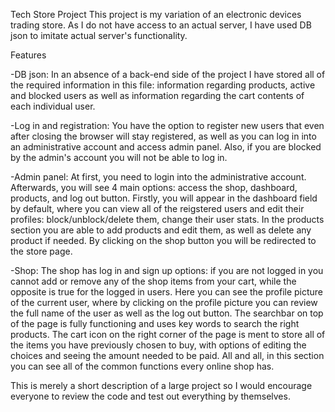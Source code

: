 Tech Store Project
This project is my variation of an electronic devices trading store. As I do not have access to an actual server, I have used DB json to imitate actual server's functionality. 

Features

-DB json: In an absence of a back-end side of the project I have stored all of the required information in this file: information regarding products, active and blocked users as well as information regarding the cart contents of each individual user.

-Log in and registration: You have the option to register new users that even after closing the browser will stay registered, as well as you can log in into an administrative account and access admin panel. Also, if you are blocked by the admin's account you will not be able to log in.

-Admin panel: At first, you need to login into the administrative account. Afterwards, you will see 4 main options: access the shop, dashboard, products, and log out button. Firstly, you will appear in the dashboard field by default, where you can view all of the reigstered users and edit their profiles: block/unblock/delete them, change their user stats. In the products section you are able to add products and edit them, as well as delete any product if needed. By clicking on the shop button you will be redirected to the store page.

-Shop: The shop has log in and sign up options: if you are not logged in you cannot add or remove any of the shop items from your cart, while the opposite is true for the logged in users. Here you can see the profile picture of the current user, where by clicking on the profile picture you can review the full name of the user as well as the log out button. The searchbar on top of the page is fully functioning and uses key words to search the right products. The cart icon on the right corner of the page is ment to store all of the items you have previously chosen to buy, with options of editing the choices and seeing the amount needed to be paid. All and all, in this section you can see all of the common functions every online shop has.

This is merely a short description of a large project so I would encourage everyone to review the code and test out everything by themselves.
